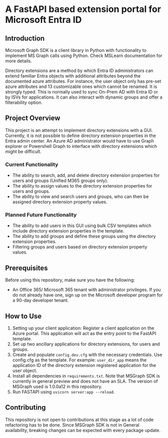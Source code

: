 # A FastAPI based extension portal for Microsoft Entra ID

## Introduction

Microsoft Graph SDK is a client library in Python with functionality to implement MS Graph calls using Python. Check MSLearn documentation for more details.

Directory extensions are a method by which Entra ID administrators can extend familiar Entra objects with additional attributes beyond the documented azure attributes. For instance, the user object only has pre-set azure attributes and 13 customizable ones which cannot be renamed. It is strongly typed. This is normally used to sync On-Prem AD with Entra ID or by ISVs for applications. It can also interact with dynamic groups and offer a filterability option.

## Project Overview

This project is an attempt to implement directory extensions with a GUI. Currently, it is not possible to define directory extension properties in the Entra admin center. An Azure AD administrator would have to use Graph explorer or Powershell Graph to interface with directory extensions which might be difficult.

### Current Functionality

- The ability to search, add, and delete directory extension properties for users and groups (Unified M365 groups only).
- The ability to assign values to the directory extension properties for users and groups.
- The ability to view and search users and groups, who can then be assigned directory extension property values.

### Planned Future Functionality

- The ability to add users in this GUI using bulk CSV templates which include directory extension properties in the template.
- The ability to add groups and define these groups using the directory extension properties.
- Filtering groups and users based on directory extension property values.

## Prerequisites

Before using this repository, make sure you have the following:

- An Office 365/ Microsoft 365 tenant with administrator privileges. If you do not already have one, sign up on the Microsoft developer program for a 90-day developer tenant.

## How to Use

1. Setting up your client application: Register a client application on the Azure portal. This application will act as the entry point to the FastAPI template.
2. Set up two ancillary applications for directory extensions, for users and groups.
3. Create and populate `config.dev.cfg` with the necessary credentials. Use config.cfg as the template. For example: `user_dir_app` means the application ID of the directory extension registered application for the user object.
5. Install all dependencies in `requirements.txt`. Note that MSGraph SDK is currently in general preview and does not have an SLA. The version of MSGraph used is 1.0.0a12 in this repository.
6. Run FASTAPI using `uvicorn server:app --reload`.

## Contributing

This repository is not open to contributions at this stage as a lot of code refactoring has to be done. Since MSGraph SDK is not in General availability, breaking changes can be expected with every package update.
